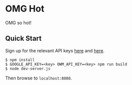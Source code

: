 # OMG Hot
OMG so hot!
## Quick Start
Sign up for the relevant API keys [here](https://developers.google.com/maps/documentation/javascript/) and [here](https://openweathermap.org/).
```
$ npm install
$ GOOGLE_API_KEY=<key> OWM_API_KEY=<key> npm run build
$ node dev-server.js
```
Then browse to `localhost:8080`.